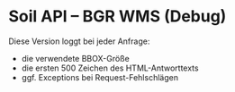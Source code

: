 # Soil API – BGR WMS (Debug)

Diese Version loggt bei jeder Anfrage:
- die verwendete BBOX-Größe
- die ersten 500 Zeichen des HTML-Antworttexts
- ggf. Exceptions bei Request-Fehlschlägen
